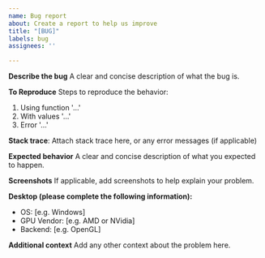 ```yaml
---
name: Bug report
about: Create a report to help us improve
title: "[BUG]"
labels: bug
assignees: ''

---
```


**Describe the bug**
A clear and concise description of what the bug is.

**To Reproduce**
Steps to reproduce the behavior:
1. Using function '...'
2. With values '...'
3. Error '...'

**Stack trace**:
Attach stack trace here, or any error messages (if applicable)

**Expected behavior**
A clear and concise description of what you expected to happen.

**Screenshots**
If applicable, add screenshots to help explain your problem.

**Desktop (please complete the following information):**
 - OS: [e.g. Windows]
 - GPU Vendor: [e.g. AMD or NVidia]
 - Backend: [e.g. OpenGL]

**Additional context**
Add any other context about the problem here.
